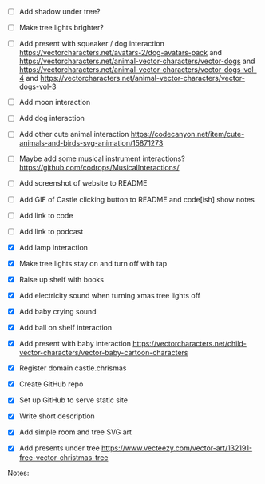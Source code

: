 
- [ ] Add shadow under tree?
- [ ] Make tree lights brighter?
- [ ] Add present with squeaker / dog interaction https://vectorcharacters.net/avatars-2/dog-avatars-pack and https://vectorcharacters.net/animal-vector-characters/vector-dogs and https://vectorcharacters.net/animal-vector-characters/vector-dogs-vol-4 and https://vectorcharacters.net/animal-vector-characters/vector-dogs-vol-3
- [ ] Add moon interaction
- [ ] Add dog interaction
- [ ] Add other cute animal interaction https://codecanyon.net/item/cute-animals-and-birds-svg-animation/15871273
- [ ] Maybe add some musical instrument interactions? https://github.com/codrops/MusicalInteractions/
- [ ] Add screenshot of website to README
- [ ] Add GIF of Castle clicking button to README and code[ish] show notes
- [ ] Add link to code
- [ ] Add link to podcast
- [x] Add lamp interaction
- [x] Make tree lights stay on and turn off with tap
- [x] Raise up shelf with books
- [x] Add electricity sound when turning xmas tree lights off
- [x] Add baby crying sound
- [x] Add ball on shelf interaction
- [x] Add present with baby interaction https://vectorcharacters.net/child-vector-characters/vector-baby-cartoon-characters
- [x] Register domain castle.chrismas
- [x] Create GitHub repo
- [x] Set up GitHub to serve static site
- [x] Write short description
- [x] Add simple room and tree SVG art
- [x] Add presents under tree https://www.vecteezy.com/vector-art/132191-free-vector-christmas-tree


Notes:
